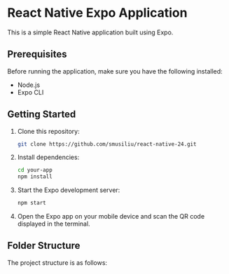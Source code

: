 # React Native Expo Application

This is a simple React Native application built using Expo.

## Prerequisites

Before running the application, make sure you have the following installed:

- Node.js
- Expo CLI

## Getting Started

1. Clone this repository:

    ```bash
    git clone https://github.com/smusiliu/react-native-24.git
    ```

2. Install dependencies:

    ```bash
    cd your-app
    npm install
    ```

3. Start the Expo development server:

    ```bash
    npm start
    ```

4. Open the Expo app on your mobile device and scan the QR code displayed in the terminal.

## Folder Structure

The project structure is as follows:
